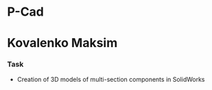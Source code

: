 # P-Cad
# Kovalenko Maksim

### Task

* Creation of 3D models of multi-section components in SolidWorks
